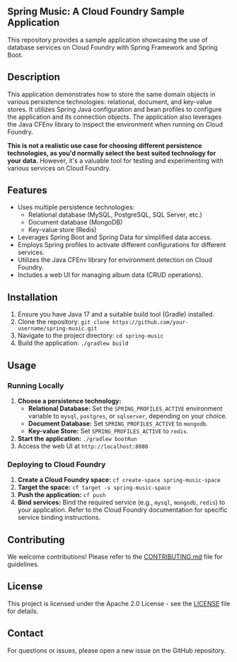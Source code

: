 ## Spring Music: A Cloud Foundry Sample Application

This repository provides a sample application showcasing the use of database services on Cloud Foundry with Spring Framework and Spring Boot.

## Description

This application demonstrates how to store the same domain objects in various persistence technologies: relational, document, and key-value stores. It utilizes Spring Java configuration and bean profiles to configure the application and its connection objects. The application also leverages the Java CFEnv library to inspect the environment when running on Cloud Foundry.

**This is not a realistic use case for choosing different persistence technologies, as you'd normally select the best suited technology for your data.** However, it's a valuable tool for testing and experimenting with various services on Cloud Foundry.

## Features

- Uses multiple persistence technologies:
    - Relational database (MySQL, PostgreSQL, SQL Server, etc.)
    - Document database (MongoDB)
    - Key-value store (Redis)
- Leverages Spring Boot and Spring Data for simplified data access.
- Employs Spring profiles to activate different configurations for different services.
- Utilizes the Java CFEnv library for environment detection on Cloud Foundry.
- Includes a web UI for managing album data (CRUD operations).

## Installation

1. Ensure you have Java 17 and a suitable build tool (Gradle) installed.
2. Clone the repository: `git clone https://github.com/your-username/spring-music.git`
3. Navigate to the project directory: `cd spring-music`
4. Build the application: `./gradlew build`

## Usage

### Running Locally

1. **Choose a persistence technology:**
    - **Relational Database:** Set the `SPRING_PROFILES_ACTIVE` environment variable to `mysql`, `postgres`, or `sqlserver`, depending on your choice.
    - **Document Database:** Set `SPRING_PROFILES_ACTIVE` to `mongodb`.
    - **Key-value Store:** Set `SPRING_PROFILES_ACTIVE` to `redis`.
2. **Start the application:** `./gradlew bootRun`
3. Access the web UI at `http://localhost:8080`

### Deploying to Cloud Foundry

1. **Create a Cloud Foundry space:** `cf create-space spring-music-space`
2. **Target the space:** `cf target -s spring-music-space`
3. **Push the application:** `cf push`
4. **Bind services:** Bind the required service (e.g., `mysql`, `mongodb`, `redis`) to your application. Refer to the Cloud Foundry documentation for specific service binding instructions.

## Contributing

We welcome contributions! Please refer to the [CONTRIBUTING.md](CONTRIBUTING.md) file for guidelines.

## License

This project is licensed under the Apache 2.0 License - see the [LICENSE](LICENSE) file for details.

## Contact

For questions or issues, please open a new issue on the GitHub repository.

